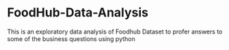 # FoodHub-Data-Analysis
This is an exploratory data analysis of Foodhub Dataset to profer answers to some of the business questions using python

